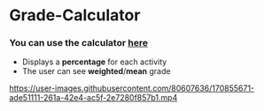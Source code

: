 # Grade-Calculator
<h3><st> You can use the calculator <a href="https://smorikawa47.github.io/Mean-Weighted-Grade-Calculator/">here</a> </st></h3>

- Displays a **percentage** for each activity
- The user can see **weighted**/**mean** grade

https://user-images.githubusercontent.com/80607636/170855671-ade51111-261a-42e4-ac5f-2e7280f857b1.mp4

